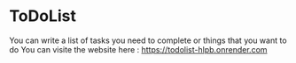 # ToDoList
You can write a list of tasks you need to complete or things that you want to do
You can visite the website here : https://todolist-hlpb.onrender.com
